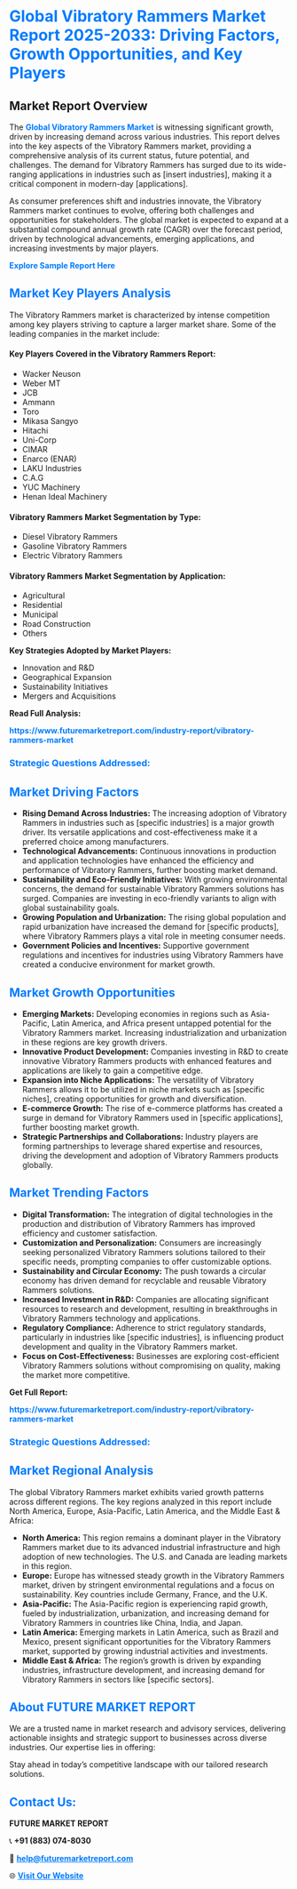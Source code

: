 <h1 style="color: #007BFF;">Global Vibratory Rammers Market Report 2025-2033: Driving Factors, Growth Opportunities, and Key Players</h1>

<section id="overview">
<h2>Market Report Overview</h2>
<p>The <a href="https://www.futuremarketreport.com/industry-report/vibratory-rammers-market" style="color: #007BFF; text-decoration: none;"><strong>Global Vibratory Rammers Market</strong></a> is witnessing significant growth, driven by increasing demand across various industries. This report delves into the key aspects of the Vibratory Rammers market, providing a comprehensive analysis of its current status, future potential, and challenges. The demand for Vibratory Rammers has surged due to its wide-ranging applications in industries such as [insert industries], making it a critical component in modern-day [applications].</p>
<p>As consumer preferences shift and industries innovate, the Vibratory Rammers market continues to evolve, offering both challenges and opportunities for stakeholders. The global market is expected to expand at a substantial compound annual growth rate (CAGR) over the forecast period, driven by technological advancements, emerging applications, and increasing investments by major players.</p>
</section>

<section id="overview">
<p><a href="https://www.futuremarketreport.com/request-sample/reportId=41800" style="color: #007BFF; text-decoration: none;"><strong>Explore Sample Report Here</strong></a></p>
</section>

<section id="key-players">
<h2 style="color: #007BFF;">Market Key Players Analysis</h2>
<p>The Vibratory Rammers market is characterized by intense competition among key players striving to capture a larger market share. Some of the leading companies in the market include:</p>
<h4>Key Players Covered in the Vibratory Rammers Report:</h4>
<ul><li>Wacker Neuson</li><li>Weber MT</li><li>JCB</li><li>Ammann</li><li>Toro</li><li>Mikasa Sangyo</li><li>Hitachi</li><li>Uni-Corp</li><li>CIMAR</li><li>Enarco (ENAR)</li><li>LAKU Industries</li><li>C.A.G</li><li>YUC Machinery</li><li>Henan Ideal Machinery</li></ul>
<h4>Vibratory Rammers Market Segmentation by Type:</h4>
<ul><li>Diesel Vibratory Rammers</li><li>Gasoline Vibratory Rammers</li><li>Electric Vibratory Rammers</li></ul>

<h4>Vibratory Rammers Market Segmentation by Application:</h4>
<ul><li>Agricultural</li><li>Residential</li><li>Municipal</li><li>Road Construction</li><li>Others</li></ul>
<p><strong>Key Strategies Adopted by Market Players:</strong></p>
<ul>
<li>Innovation and R&D</li>
<li>Geographical Expansion</li>
<li>Sustainability Initiatives</li>
<li>Mergers and Acquisitions</li>
</ul>
</section>

<section>
<p><strong>Read Full Analysis: </strong></p><a href="https://www.futuremarketreport.com/industry-report/vibratory-rammers-market" style="color: #007BFF; text-decoration: none;"><strong>https://www.futuremarketreport.com/industry-report/vibratory-rammers-market</strong></a>
<h3 style="color: #007BFF;">Strategic Questions Addressed:</h3>
</section>

<section id="driving-factors">
<h2 style="color: #007BFF;">Market Driving Factors</h2>
<ul>
<li><strong>Rising Demand Across Industries:</strong> The increasing adoption of Vibratory Rammers in industries such as [specific industries] is a major growth driver. Its versatile applications and cost-effectiveness make it a preferred choice among manufacturers.</li>
<li><strong>Technological Advancements:</strong> Continuous innovations in production and application technologies have enhanced the efficiency and performance of Vibratory Rammers, further boosting market demand.</li>
<li><strong>Sustainability and Eco-Friendly Initiatives:</strong> With growing environmental concerns, the demand for sustainable Vibratory Rammers solutions has surged. Companies are investing in eco-friendly variants to align with global sustainability goals.</li>
<li><strong>Growing Population and Urbanization:</strong> The rising global population and rapid urbanization have increased the demand for [specific products], where Vibratory Rammers plays a vital role in meeting consumer needs.</li>
<li><strong>Government Policies and Incentives:</strong> Supportive government regulations and incentives for industries using Vibratory Rammers have created a conducive environment for market growth.</li>
</ul>
</section>

<section id="growth-opportunities">
<h2 style="color: #007BFF;">Market Growth Opportunities</h2>
<ul>
<li><strong>Emerging Markets:</strong> Developing economies in regions such as Asia-Pacific, Latin America, and Africa present untapped potential for the Vibratory Rammers market. Increasing industrialization and urbanization in these regions are key growth drivers.</li>
<li><strong>Innovative Product Development:</strong> Companies investing in R&D to create innovative Vibratory Rammers products with enhanced features and applications are likely to gain a competitive edge.</li>
<li><strong>Expansion into Niche Applications:</strong> The versatility of Vibratory Rammers allows it to be utilized in niche markets such as [specific niches], creating opportunities for growth and diversification.</li>
<li><strong>E-commerce Growth:</strong> The rise of e-commerce platforms has created a surge in demand for Vibratory Rammers used in [specific applications], further boosting market growth.</li>
<li><strong>Strategic Partnerships and Collaborations:</strong> Industry players are forming partnerships to leverage shared expertise and resources, driving the development and adoption of Vibratory Rammers products globally.</li>
</ul>
</section>

<section id="trending-factors">
<h2 style="color: #007BFF;">Market Trending Factors</h2>
<ul>
<li><strong>Digital Transformation:</strong> The integration of digital technologies in the production and distribution of Vibratory Rammers has improved efficiency and customer satisfaction.</li>
<li><strong>Customization and Personalization:</strong> Consumers are increasingly seeking personalized Vibratory Rammers solutions tailored to their specific needs, prompting companies to offer customizable options.</li>
<li><strong>Sustainability and Circular Economy:</strong> The push towards a circular economy has driven demand for recyclable and reusable Vibratory Rammers solutions.</li>
<li><strong>Increased Investment in R&D:</strong> Companies are allocating significant resources to research and development, resulting in breakthroughs in Vibratory Rammers technology and applications.</li>
<li><strong>Regulatory Compliance:</strong> Adherence to strict regulatory standards, particularly in industries like [specific industries], is influencing product development and quality in the Vibratory Rammers market.</li>
<li><strong>Focus on Cost-Effectiveness:</strong> Businesses are exploring cost-efficient Vibratory Rammers solutions without compromising on quality, making the market more competitive.</li>
</ul>
</section>

<section>
<p><strong>Get Full Report: </strong></p><a href="https://www.futuremarketreport.com/industry-report/vibratory-rammers-market" style="color: #007BFF; text-decoration: none;"><strong>https://www.futuremarketreport.com/industry-report/vibratory-rammers-market</strong></a>
<h3 style="color: #007BFF;">Strategic Questions Addressed:</h3>
</section>


<section id="regional-analysis">
<h2 style="color: #007BFF;">Market Regional Analysis</h2>
<p>The global Vibratory Rammers market exhibits varied growth patterns across different regions. The key regions analyzed in this report include North America, Europe, Asia-Pacific, Latin America, and the Middle East & Africa:</p>
<ul>
<li><strong>North America:</strong> This region remains a dominant player in the Vibratory Rammers market due to its advanced industrial infrastructure and high adoption of new technologies. The U.S. and Canada are leading markets in this region.</li>
<li><strong>Europe:</strong> Europe has witnessed steady growth in the Vibratory Rammers market, driven by stringent environmental regulations and a focus on sustainability. Key countries include Germany, France, and the U.K.</li>
<li><strong>Asia-Pacific:</strong> The Asia-Pacific region is experiencing rapid growth, fueled by industrialization, urbanization, and increasing demand for Vibratory Rammers in countries like China, India, and Japan.</li>
<li><strong>Latin America:</strong> Emerging markets in Latin America, such as Brazil and Mexico, present significant opportunities for the Vibratory Rammers market, supported by growing industrial activities and investments.</li>
<li><strong>Middle East & Africa:</strong> The region’s growth is driven by expanding industries, infrastructure development, and increasing demand for Vibratory Rammers in sectors like [specific sectors].</li>
</ul>
</section>

<footer>
<h2 style="color: #007BFF;">About FUTURE MARKET REPORT</h2>
<p>We are a trusted name in market research and advisory services, delivering actionable insights and strategic support to businesses across diverse industries. Our expertise lies in offering:</p>

<p>Stay ahead in today’s competitive landscape with our tailored research solutions.</p>

<h2 style="color: #007BFF;">Contact Us:</h2>
<p><strong>FUTURE MARKET REPORT</strong></p>
<p>📞 <strong>+91 (883) 074-8030</strong></p>
<p>📧 <strong><a href="mailto:help@futuremarketreport.com" style="color: #007BFF;">help@futuremarketreport.com</a></strong></p>
<p>🌐 <strong><a href="https://www.futuremarketreport.com/" style="color: #007BFF;">Visit Our Website</a></strong></p>
</footer>